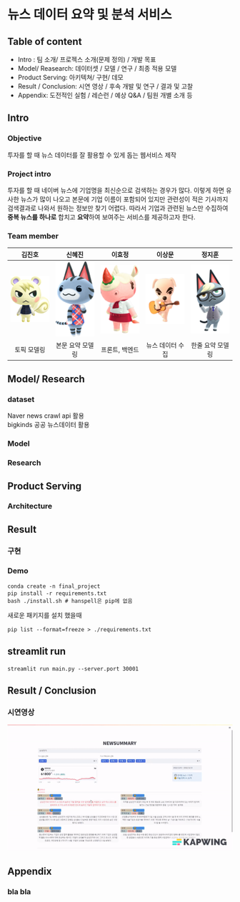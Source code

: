 # 뉴스 데이터 요약 및 분석 서비스

## Table of content

* Intro : 팀 소개/ 프로젝스 소개(문제 정의) / 개발 목표
* Model/ Reasearch: 데이터셋 / 모델 / 연구 / 최종 적용 모델
* Product Serving: 아키텍쳐/ 구현/ 데모
* Result / Conclusion: 시연 영상 / 후속 개발 및 연구 / 결과 및 고찰
* Appendix: 도전적인 실험 / 레슨런 / 예상 Q&A / 팀원 개별 소개 등

## Intro

### Objective
투자를 할 때 뉴스 데이터를 잘 활용할 수 있게 돕는 웹서비스 제작

### Project intro
투자를 할 때 네이버 뉴스에 기업명을 최신순으로 검색하는 경우가 많다. 이렇게 하면 유사한 뉴스가 많이 나오고 본문에 기업 이름이 포함되어 있지만 관련성이 적은 기사까지 검색결과로 나와서 원하는 정보만 찾기 어렵다. 
따라서 기업과 관련된 뉴스만 수집하여 **중복 뉴스를 하나로** 합치고 **요약**하여 보여주는 서비스를 제공하고자 한다.

### Team member
김진호                       |  신혜진                   |  이효정                    |  이상문                    |  정지훈                    |
:-------------------------:|:------------------------:|:------------------------:|:------------------------:|:-------------------------:
<img src="./asset/kjh_image.png" width=125px>    | <img src="./asset/shj_image.png" width=125px>  | <img src="./asset/lhj_image.png" width=125px>  | <img src="./asset/lsm_image.png" width=125px> | <img src="./asset/jjh_image.png" width=125px> 
| 토픽 모델링  | 본문 요약 모델링| 프론트, 백엔드| 뉴스 데이터 수집| 한줄 요약 모델링

## Model/ Research

### dataset
Naver news crawl api 활용 <br>
bigkinds 공공 뉴스데이터 활용

### Model

### Research

## Product Serving

### Architecture

## Result

### 구현

### Demo

```
conda create -n final_project
pip install -r requirements.txt
bash ./install.sh # hanspell은 pip에 없음
```

새로운 패키지를 설치 했을때
```
pip list --format=freeze > ./requirements.txt
```

## streamlit run
```
streamlit run main.py --server.port 30001
```

## Result / Conclusion

### 시연영상
![](./asset/extractive_summary.gif)
## Appendix

### bla bla

